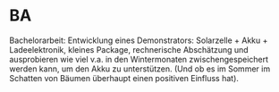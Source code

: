 # BA
Bachelorarbeit: Entwicklung eines Demonstrators: Solarzelle + Akku + Ladeelektronik, kleines Package, rechnerische Abschätzung und ausprobieren wie viel v.a. in den Wintermonaten zwischengespeichert werden kann, um den Akku zu unterstützen. (Und ob es im Sommer im Schatten von Bäumen überhaupt einen positiven Einfluss hat).
